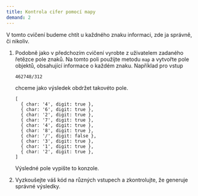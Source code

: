 ```yaml
---
title: Kontrola cifer pomocí mapy
demand: 2
---
```


V tomto cvičení budeme chtít u každného znaku informaci, zde ja správně, či nikoliv.

1. Podobně jako v předchozím cvičení vyrobte z uživatelem zadaného řetězce pole znaků. Na tomto poli použijte metodu `map` a vytvořte pole objektů, obsahující informace o každém znaku. Například pro vstup

   ```
   462748/312
   ```

   chceme jako výsledek obdržet takovéto pole.

   ```
   [
     { char: '4', digit: true },
     { char: '6', digit: true },
     { char: '2', digit: true },
     { char: '7', digit: true },
     { char: '4', digit: true },
     { char: '8', digit: true },
     { char: '/', digit: false },
     { char: '3', digit: true },
     { char: '1', digit: true },
     { char: '2', digit: true },
   ]
   ```

   Výsledné pole vypište to konzole.

1. Vyzkoušejte váš kód na různých vstupech a zkontrolujte, že generuje správné výsledky.
